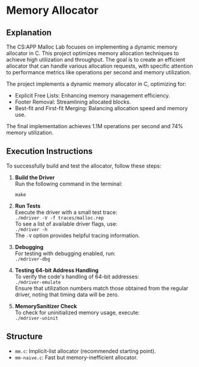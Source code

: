 # Memory Allocator

## Explanation
The CS:APP Malloc Lab focuses on implementing a dynamic memory allocator in C. This project optimizes memory allocation techniques to achieve high utilization and throughput. The goal is to create an efficient allocator that can handle various allocation requests, with specific attention to performance metrics like operations per second and memory utilization.

The project implements a dynamic memory allocator in C, optimizing for:
- Explicit Free Lists: Enhancing memory management efficiency.
- Footer Removal: Streamlining allocated blocks.
- Best-fit and First-fit Merging: Balancing allocation speed and memory use.

The final implementation achieves 1.1M operations per second and 74% memory utilization.

## Execution Instructions
To successfully build and test the allocator, follow these steps:

1. **Build the Driver**  
   Run the following command in the terminal:  
   ```
   make
   ```

3. **Run Tests**  
   Execute the driver with a small test trace:  
   `./mdriver -V -f traces/malloc.rep`  
   To see a list of available driver flags, use:  
   `./mdriver -h`  
   The `-V` option provides helpful tracing information.

4. **Debugging**  
   For testing with debugging enabled, run:  
   `./mdriver-dbg`

5. **Testing 64-bit Address Handling**  
   To verify the code's handling of 64-bit addresses:  
   `./mdriver-emulate`  
   Ensure that utilization numbers match those obtained from the regular driver, noting that timing data will be zero.

6. **MemorySanitizer Check**  
   To check for uninitialized memory usage, execute:  
   `./mdriver-uninit`

## Structure
- `mm.c`: Implicit-list allocator (recommended starting point).
- `mm-naive.c`: Fast but memory-inefficient allocator.
